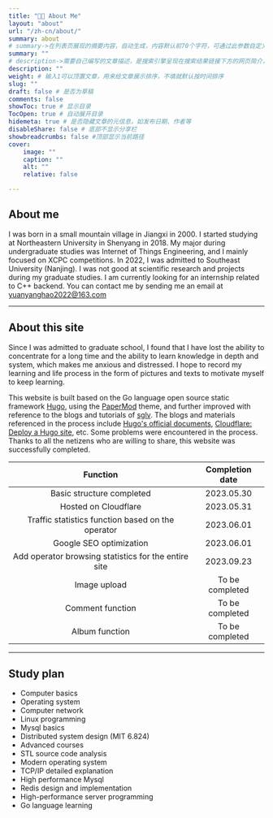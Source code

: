 ```yaml
---
title: "👩‍💻 About Me"
layout: "about"
url: "/zh-cn/about/"
summary: about
# summary->在列表页展现的摘要内容，自动生成，内容默认前70个字符，可通过此参数自定义，一般无需专门设置
summary: ""
# description->需要自己编写的文章描述，是搜索引擎呈现在搜索结果链接下方的网页简介，建议设置
description: ""
weight: # 输入1可以顶置文章，用来给文章展示排序，不填就默认按时间排序
slug: ""
draft: false # 是否为草稿
comments: false
showToc: true # 显示目录
TocOpen: true # 自动展开目录
hidemeta: true # 是否隐藏文章的元信息，如发布日期、作者等
disableShare: false # 底部不显示分享栏
showbreadcrumbs: false #顶部显示当前路径
cover:
    image: ""
    caption: ""
    alt: ""
    relative: false

---
```


<!--more-->

## About me

I was born in a small mountain village in Jiangxi in 2000. I started studying at Northeastern University in Shenyang in 2018. My major during undergraduate studies was Internet of Things Engineering, and I mainly focused on XCPC competitions. In 2022, I was admitted to Southeast University (Nanjing). I was not good at scientific research and projects during my graduate studies. I am currently looking for an internship related to C++ backend. You can contact me by sending me an email at yuanyanghao2022@163.com

---

## About this site

Since I was admitted to graduate school, I found that I have lost the ability to concentrate for a long time and the ability to learn knowledge in depth and system, which makes me anxious and distressed. I hope to record my learning and life process in the form of pictures and texts to motivate myself to keep learning.

This website is built based on the Go language open source static framework [Hugo](https://gohugo.io/), using the [PaperMod](https://github.com/adityatelange/hugo-PaperMod) theme, and further improved with reference to the blogs and tutorials of [sglv](https://www.sulvblog.cn/). The blogs and materials referenced in the process include [Hugo's official documents](https://gohugo.io/getting-started/configuration/), [Cloudflare: Deploy a Hugo site](https://developers.cloudflare.com/pages/framework-guides/deploy-a-hugo-site/), etc. Some problems were encountered in the process. Thanks to all the netizens who are willing to share, this website was successfully completed.

|                       Function                       | Completion date |
| :--------------------------------------------------: | :-------------: |
|              Basic structure completed               |   2023.05.30    |
|                 Hosted on Cloudflare                 |   2023.05.31    |
|  Traffic statistics function based on the operator   |   2023.06.01    |
|               Google SEO optimization                |   2023.06.01    |
| Add operator browsing statistics for the entire site |   2023.09.23    |
|                     Image upload                     | To be completed |
|                   Comment function                   | To be completed |
|                    Album function                    | To be completed |

---

## Study plan

- Computer basics
- Operating system
- Computer network
- Linux programming
- Mysql basics
- Distributed system design (MIT 6.824)
- Advanced courses
- STL source code analysis
- Modern operating system
- TCP/IP detailed explanation
- High performance Mysql
- Redis design and implementation
- High-performance server programming
- Go language learning

